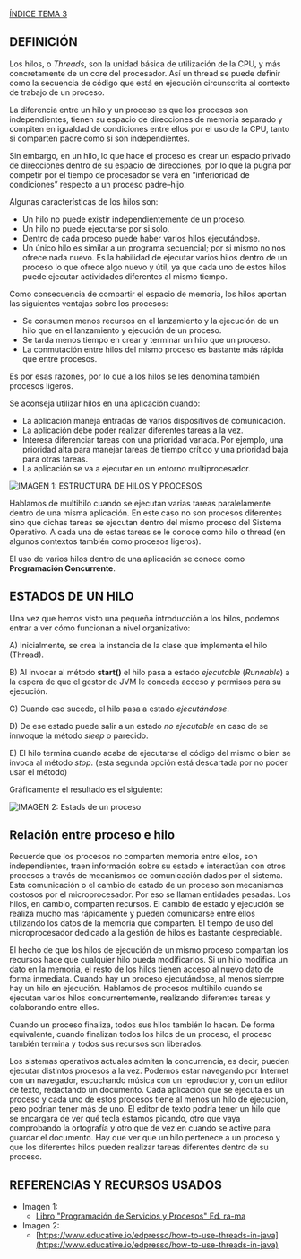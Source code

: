 [ÍNDICE TEMA 3](I.INDICE.md)


## DEFINICIÓN 

Los hilos, o *Threads*, son la unidad básica de utilización de la CPU, y más concretamente de un core del procesador. Así un thread se puede definir como la secuencia de código que está en ejecución circunscrita al contexto de trabajo de un proceso.

La diferencia entre un hilo y un proceso es que los procesos son independientes, tienen su espacio de direcciones de memoria separado y compiten en igualdad de condiciones entre ellos por el uso de la CPU, tanto si comparten padre como si son independientes.

Sin embargo, en un hilo, lo que hace el proceso es crear un espacio privado de direcciones dentro de su espacio de direcciones, por lo que la pugna por competir por el tiempo de procesador se verá en “inferioridad de condiciones” respecto a un proceso padre–hijo.

Algunas características de los hilos son:

- Un hilo no puede existir independientemente de un proceso.
- Un hilo no puede ejecutarse por si solo.
- Dentro de cada proceso puede haber varios hilos ejecutándose.
- Un único hilo es similar a un programa secuencial; por si mismo no nos ofrece nada nuevo. Es la habilidad de ejecutar varios hilos dentro de un proceso lo que ofrece algo nuevo y útil,
ya que cada uno de estos hilos puede ejecutar actividades diferentes al mismo tiempo.

Como consecuencia de compartir el espacio de memoria, los hilos aportan las siguientes
ventajas sobre los procesos:

- Se consumen menos recursos en el lanzamiento y la ejecución de un hilo que en el
lanzamiento y ejecución de un proceso.
- Se tarda menos tiempo en crear y terminar un hilo que un proceso.
- La conmutación entre hilos del mismo proceso es bastante más rápida que entre procesos.

Es por esas razones, por lo que a los hilos se les denomina también procesos ligeros.

Se aconseja utilizar hilos en una aplicación cuando:

- La aplicación maneja entradas de varios dispositivos de comunicación.
- La aplicación debe poder realizar diferentes tareas a la vez.
- Interesa diferenciar tareas con una prioridad variada. Por ejemplo, una prioridad alta
para manejar tareas de tiempo crítico y una prioridad baja para otras tareas.
- La aplicación se va a ejecutar en un entorno multiprocesador.

![IMAGEN 1: ESTRUCTURA DE HILOS Y PROCESOS](IMAGENES/img_01.png)

Hablamos de multihilo cuando se ejecutan varias tareas paralelamente dentro de una misma aplicación. En este caso no son procesos diferentes sino que dichas tareas se ejecutan dentro del mismo proceso del Sistema Operativo. A cada una de estas tareas se le conoce como hilo o thread (en algunos contextos también como procesos ligeros).

El uso de varios hilos dentro de una aplicación se conoce como **Programación Concurrente**.

## ESTADOS DE UN HILO

Una vez que hemos visto una pequeña introducción a los hilos, podemos entrar a ver cómo funcionan a nivel organizativo:

A) Inicialmente, se crea la instancia de la clase que implementa el hilo (Thread).

B) Al invocar al método **start()** el hilo pasa a estado *ejecutable* (*Runnable*) a la espera de que el gestor de JVM le conceda acceso y permisos para su ejecución.

C) Cuando eso sucede, el hilo pasa a estado *ejecutándose*.

D) De ese estado puede salir a un estado *no ejecutable* en caso de se innvoque la método *sleep* o parecido.

E) El hilo termina cuando acaba de ejecutarse el código del mismo o bien se invoca al método *stop*. (esta segunda opción está descartada por no poder usar el método)

Gráficamente el resultado es el siguiente:

![IMAGEN 2: Estads de un proceso](IMAGENES/img_02.png)

## Relación entre proceso e hilo
Recuerde que los procesos no comparten memoria entre ellos, son independientes, traen información sobre su estado e interactúan con otros procesos a través de mecanismos de comunicación dados por el sistema. Esta comunicación o el cambio de estado de un proceso son mecanismos costosos por el microprocesador. Por eso se llaman entidades pesadas. Los hilos, en cambio, comparten recursos. El cambio de estado y ejecución se realiza mucho más rápidamente y pueden comunicarse entre ellos utilizando los datos de la memoria que comparten. El tiempo de uso del microprocesador dedicado a la gestión de hilos es bastante despreciable.

El hecho de que los hilos de ejecución de un mismo proceso compartan los recursos hace que cualquier hilo pueda modificarlos. Si un hilo modifica un dato en la memoria, el resto de los hilos tienen acceso al nuevo dato de forma inmediata. Cuando hay un proceso ejecutándose, al menos siempre hay un hilo en ejecución. Hablamos de procesos multihilo cuando se ejecutan varios hilos concurrentemente, realizando diferentes tareas y colaborando entre ellos.

Cuando un proceso finaliza, todos sus hilos también lo hacen. De forma equivalente, cuando finalizan todos los hilos de un proceso, el proceso también termina y todos sus recursos son liberados.

Los sistemas operativos actuales admiten la concurrencia, es decir, pueden ejecutar distintos procesos a la vez. Podemos estar navegando por Internet con un navegador, escuchando música con un reproductor y, con un editor de texto, redactando un documento. Cada aplicación que se ejecuta es un proceso y cada uno de estos procesos tiene al menos un hilo de ejecución, pero podrían tener más de uno. El editor de texto podría tener un hilo que se encargara de ver qué tecla estamos picando, otro que vaya comprobando la ortografía y otro que de vez en cuando se active para guardar el documento. Hay que ver que un hilo pertenece a un proceso y que los diferentes hilos pueden realizar tareas diferentes dentro de su proceso.

## REFERENCIAS Y RECURSOS USADOS
* Imagen 1:
    * [Libro "Programación de Servicios y Procesos" Ed. ra-ma](https://www.ra-ma.es/libro/programacion-de-servicios-y-procesos-grado-superior_49240/)
* Imagen 2:
    * [https://www.educative.io/edpresso/how-to-use-threads-in-java](https://www.educative.io/edpresso/how-to-use-threads-in-java)
